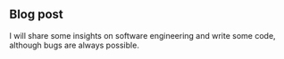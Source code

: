 ## Blog post

I will share some insights on software engineering and write some code, although bugs are always possible.
